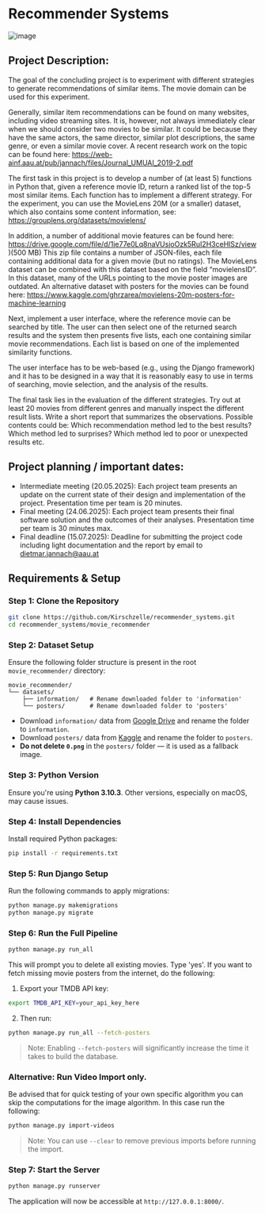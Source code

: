 # Recommender Systems

![image](https://github.com/user-attachments/assets/1c9747cc-9fff-41c0-95ef-3660e5b52afc)

## Project Description:
The goal of the concluding project is to experiment with different strategies to generate recommendations of similar items. The movie domain can be used for this experiment. 

Generally, similar item recommendations can be found on many websites, including video streaming sites. It is, however, not always immediately clear when we should consider two movies to be similar. It could be because they have the same actors, the same director, similar plot descriptions, the same genre, or even a similar movie cover. A recent research work on the topic can be found here: https://web-ainf.aau.at/pub/jannach/files/Journal_UMUAI_2019-2.pdf

The first task in this project is to develop a number of (at least 5) functions in Python that, given a reference movie ID, return a ranked list of the top-5 most similar items. Each function has to implement a different strategy. For the experiment, you can use the MovieLens 20M (or a smaller) dataset, which also contains some content information, see: https://grouplens.org/datasets/movielens/

In addition, a number of additional movie features can be found here: https://drive.google.com/file/d/1je77e0Lq8naVUsjoOzk5RuI2H3ceHlSz/view )(500 MB) This zip file contains a number of JSON-files, each file containing additional data for a given movie (but no ratings). The MovieLens dataset can be combined with this dataset based on the field “movielensID”. In this dataset, many of the URLs pointing to the movie poster images are outdated. An alternative dataset with posters for the movies can be found here: https://www.kaggle.com/ghrzarea/movielens-20m-posters-for-machine-learning

Next, implement a user interface, where the reference movie can be searched by title. The user can then select one of the returned search results and the system then presents five lists, each one containing similar movie recommendations. Each list is based on one of the implemented similarity functions.

The user interface has to be web-based (e.g., using the Django framework) and it has to be designed in a way that it is reasonably easy to use in terms of searching, movie selection, and the analysis of the results.

The final task lies in the evaluation of the different strategies. Try out at least 20 movies from different genres and manually inspect the different result lists. Write a short report that summarizes the observations. Possible contents could be: Which recommendation method led to the best results? Which method led to surprises? Which method led to poor or unexpected results etc.

## Project planning / important dates:
- Intermediate meeting (20.05.2025): Each project team presents an update on the current state of their design and implementation of the project. Presentation time per team is 20 minutes.
- Final meeting (24.06.2025): Each project team presents their final software solution and the outcomes of their analyses. Presentation time per team is 30 minutes max.
- Final deadline (15.07.2025): Deadline for submitting the project code including light documentation and the report by email to dietmar.jannach@aau.at

## Requirements & Setup

### Step 1: Clone the Repository

```bash
git clone https://github.com/Kirschzelle/recommender_systems.git
cd recommender_systems/movie_recommender
```

### Step 2: Dataset Setup

Ensure the following folder structure is present in the root `movie_recommender/` directory:

```
movie_recommender/
└── datasets/
    ├── information/   # Rename downloaded folder to 'information'
    └── posters/       # Rename downloaded folder to 'posters'
```

- Download `information/` data from [Google Drive](https://drive.google.com/file/d/1je77e0Lq8naVUsjoOzk5RuI2H3ceHlSz/view) and rename the folder to `information`.
- Download `posters/` data from [Kaggle](https://www.kaggle.com/ghrzarea/movielens-20m-posters-for-machine-learning) and rename the folder to `posters`.
- **Do not delete `0.png`** in the `posters/` folder — it is used as a fallback image.

### Step 3: Python Version

Ensure you're using **Python 3.10.3**. Other versions, especially on macOS, may cause issues.

### Step 4: Install Dependencies

Install required Python packages:

```bash
pip install -r requirements.txt
```

### Step 5: Run Django Setup

Run the following commands to apply migrations:

```bash
python manage.py makemigrations
python manage.py migrate
```

### Step 6: Run the Full Pipeline

```bash
python manage.py run_all
```

This will prompt you to delete all existing movies. Type 'yes'.
If you want to fetch missing movie posters from the internet, do the following:

1. Export your TMDB API key:

```bash
export TMDB_API_KEY=your_api_key_here
```

2. Then run:

```bash
python manage.py run_all --fetch-posters
```

> Note: Enabling `--fetch-posters` will significantly increase the time it takes to build the database.

### Alternative: Run Video Import only.

Be advised that for quick testing of your own specific algorithm you can skip the computations for the image algorithm. In this case run the following:
```bash
python manage.py import-videos
```

> Note: You can use `--clear` to remove previous imports before running the import.

### Step 7: Start the Server

```bash
python manage.py runserver
```

The application will now be accessible at `http://127.0.0.1:8000/`.
